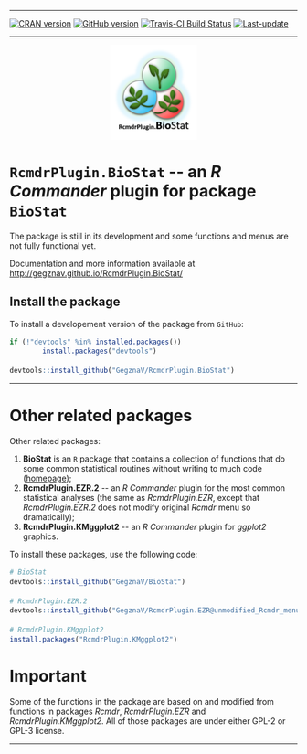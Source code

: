 
<!-- README.md is generated from README.Rmd. Please edit that file -->

------------------------------------------------------------------------

[![CRAN version](http://www.r-pkg.org/badges/version/RcmdrPlugin.BioStat)](https://cran.rstudio.com/web/packages/RcmdrPlugin.BioStat/index.html) [![GitHub version](https://img.shields.io/badge/GitHub-v0.0.5-brightgreen.svg)](https://github.com/GegznaV/RcmdrPlugin.BioStat) [![Travis-CI Build Status](https://travis-ci.org/GegznaV/RcmdrPlugin.BioStat.png?branch=master)](https://travis-ci.org/GegznaV/RcmdrPlugin.BioStat) [![Last-update](https://img.shields.io/badge/Updated%20on-2017--11--29-yellowgreen.svg)](/commits/master)

------------------------------------------------------------------------

<img src="https://raw.githubusercontent.com/GegznaV/RcmdrPlugin.BioStat/master/docs/logo.png" width="30%" height="30%" style="display: block; margin: auto;" />

`RcmdrPlugin.BioStat` -- an *R Commander* plugin for package `BioStat`
======================================================================

The package is still in its development and some functions and menus are not fully functional yet.

Documentation and more information available at <http://gegznav.github.io/RcmdrPlugin.BioStat/>

Install the package
-------------------

To install a developement version of the package from `GitHub`:

``` r
if (!"devtools" %in% installed.packages())
        install.packages("devtools")

devtools::install_github("GegznaV/RcmdrPlugin.BioStat")
```

------------------------------------------------------------------------

Other related packages
======================

Other related packages:

1.  **BioStat** is an `R` package that contains a collection of functions that do some common statistical routines without writing to much code ([homepage](https://gegznav.github.io/BioStat/));
2.  **RcmdrPlugin.EZR.2** -- an *R Commander* plugin for the most common statistical analyses (the same as *RcmdrPlugin.EZR*, except that *RcmdrPlugin.EZR.2* does not modify original *Rcmdr* menu so dramatically);
3.  **RcmdrPlugin.KMggplot2** -- an *R Commander* plugin for *ggplot2* graphics.

To install these packages, use the following code:

``` r
# BioStat
devtools::install_github("GegznaV/BioStat")

# RcmdrPlugin.EZR.2
devtools::install_github("GegznaV/RcmdrPlugin.EZR@unmodified_Rcmdr_menu")

# RcmdrPlugin.KMggplot2
install.packages("RcmdrPlugin.KMggplot2")
```

Important
=========

Some of the functions in the package are based on and modified from functions in packages *Rcmdr*, *RcmdrPlugin.EZR* and *RcmdrPlugin.KMggplot2*. All of those packages are under either GPL-2 or GPL-3 license.

------------------------------------------------------------------------

<!-- [![Travis-CI Build Status]
(https://travis-ci.org/GegznaV/RcmdrPlugin.BioStat.png?branch=master)]
(https://travis-ci.org/GegznaV/RcmdrPlugin.BioStat) -->
<!-- [![codecov.io]
(https://codecov.io/github/GegznaV/RcmdrPlugin.BioStat/coverage.svg?branch=master)]
(https://codecov.io/github/GegznaV/RcmdrPlugin.BioStat?branch=master) -->
<!-- * * * -->
<!--  <p align="right"> </p>     -->
